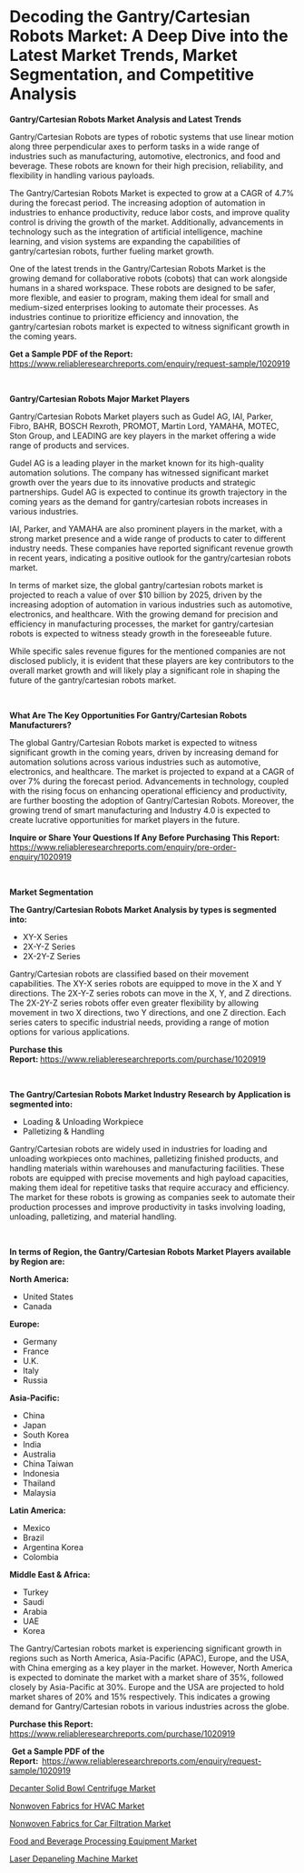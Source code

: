 <p><h1>Decoding the Gantry/Cartesian Robots Market: A Deep Dive into the Latest Market Trends, Market Segmentation, and Competitive Analysis</h1></p><p><strong>Gantry/Cartesian Robots Market Analysis and Latest Trends</strong></p>
<p><p>Gantry/Cartesian Robots are types of robotic systems that use linear motion along three perpendicular axes to perform tasks in a wide range of industries such as manufacturing, automotive, electronics, and food and beverage. These robots are known for their high precision, reliability, and flexibility in handling various payloads.</p><p>The Gantry/Cartesian Robots Market is expected to grow at a CAGR of 4.7% during the forecast period. The increasing adoption of automation in industries to enhance productivity, reduce labor costs, and improve quality control is driving the growth of the market. Additionally, advancements in technology such as the integration of artificial intelligence, machine learning, and vision systems are expanding the capabilities of gantry/cartesian robots, further fueling market growth.</p><p>One of the latest trends in the Gantry/Cartesian Robots Market is the growing demand for collaborative robots (cobots) that can work alongside humans in a shared workspace. These robots are designed to be safer, more flexible, and easier to program, making them ideal for small and medium-sized enterprises looking to automate their processes. As industries continue to prioritize efficiency and innovation, the gantry/cartesian robots market is expected to witness significant growth in the coming years.</p></p>
<p><strong>Get a Sample PDF of the Report:&nbsp;</strong> <a href="https://www.reliableresearchreports.com/enquiry/request-sample/1020919">https://www.reliableresearchreports.com/enquiry/request-sample/1020919</a></p>
<p>&nbsp;</p>
<p><strong>Gantry/Cartesian Robots Major Market Players</strong></p>
<p><p>Gantry/Cartesian Robots Market players such as Gudel AG, IAI, Parker, Fibro, BAHR, BOSCH Rexroth, PROMOT, Martin Lord, YAMAHA, MOTEC, Ston Group, and LEADING are key players in the market offering a wide range of products and services.</p><p>Gudel AG is a leading player in the market known for its high-quality automation solutions. The company has witnessed significant market growth over the years due to its innovative products and strategic partnerships. Gudel AG is expected to continue its growth trajectory in the coming years as the demand for gantry/cartesian robots increases in various industries.</p><p>IAI, Parker, and YAMAHA are also prominent players in the market, with a strong market presence and a wide range of products to cater to different industry needs. These companies have reported significant revenue growth in recent years, indicating a positive outlook for the gantry/cartesian robots market.</p><p>In terms of market size, the global gantry/cartesian robots market is projected to reach a value of over $10 billion by 2025, driven by the increasing adoption of automation in various industries such as automotive, electronics, and healthcare. With the growing demand for precision and efficiency in manufacturing processes, the market for gantry/cartesian robots is expected to witness steady growth in the foreseeable future.</p><p>While specific sales revenue figures for the mentioned companies are not disclosed publicly, it is evident that these players are key contributors to the overall market growth and will likely play a significant role in shaping the future of the gantry/cartesian robots market.</p></p>
<p>&nbsp;</p>
<p><strong>What Are The Key Opportunities For Gantry/Cartesian Robots Manufacturers?</strong></p>
<p><p>The global Gantry/Cartesian Robots market is expected to witness significant growth in the coming years, driven by increasing demand for automation solutions across various industries such as automotive, electronics, and healthcare. The market is projected to expand at a CAGR of over 7% during the forecast period. Advancements in technology, coupled with the rising focus on enhancing operational efficiency and productivity, are further boosting the adoption of Gantry/Cartesian Robots. Moreover, the growing trend of smart manufacturing and Industry 4.0 is expected to create lucrative opportunities for market players in the future.</p></p>
<p><strong>Inquire or Share Your Questions If Any Before Purchasing This Report:</strong> <a href="https://www.reliableresearchreports.com/enquiry/pre-order-enquiry/1020919">https://www.reliableresearchreports.com/enquiry/pre-order-enquiry/1020919</a></p>
<p>&nbsp;</p>
<p><strong>Market Segmentation</strong></p>
<p><strong>The Gantry/Cartesian Robots Market Analysis by types is segmented into:</strong></p>
<p><ul><li>XY-X Series</li><li>2X-Y-Z Series</li><li>2X-2Y-Z Series</li></ul></p>
<p><p>Gantry/Cartesian robots are classified based on their movement capabilities. The XY-X series robots are equipped to move in the X and Y directions. The 2X-Y-Z series robots can move in the X, Y, and Z directions. The 2X-2Y-Z series robots offer even greater flexibility by allowing movement in two X directions, two Y directions, and one Z direction. Each series caters to specific industrial needs, providing a range of motion options for various applications.</p></p>
<p><strong>Purchase this Report:&nbsp;</strong><a href="https://www.reliableresearchreports.com/purchase/1020919">https://www.reliableresearchreports.com/purchase/1020919</a></p>
<p>&nbsp;</p>
<p><strong>The Gantry/Cartesian Robots Market Industry Research by Application is segmented into:</strong></p>
<p><ul><li>Loading & Unloading Workpiece</li><li>Palletizing & Handling</li></ul></p>
<p><p>Gantry/Cartesian robots are widely used in industries for loading and unloading workpieces onto machines, palletizing finished products, and handling materials within warehouses and manufacturing facilities. These robots are equipped with precise movements and high payload capacities, making them ideal for repetitive tasks that require accuracy and efficiency. The market for these robots is growing as companies seek to automate their production processes and improve productivity in tasks involving loading, unloading, palletizing, and material handling.</p></p>
<p>&nbsp;</p>
<p><strong>In terms of Region, the Gantry/Cartesian Robots Market Players available by Region are:</strong></p>
<p>
    <p> <strong> North America: </strong>
        <ul>
            <li>United States</li>
            <li>Canada</li>
        </ul>
        </p> 
    <p> <strong> Europe: </strong>
        <ul>
            <li>Germany</li>
            <li>France</li>
            <li>U.K.</li>
            <li>Italy</li>
            <li>Russia</li>
        </ul>
        </p> 
    <p> <strong> Asia-Pacific: </strong>
        <ul>
            <li>China</li>
            <li>Japan</li>
            <li>South Korea</li>
            <li>India</li>
            <li>Australia</li>
            <li>China Taiwan</li>
            <li>Indonesia</li>
            <li>Thailand</li>
            <li>Malaysia</li>
        </ul>
        </p> 
    <p> <strong> Latin America: </strong>
        <ul>
            <li>Mexico</li>
            <li>Brazil</li>
            <li>Argentina Korea</li>
            <li>Colombia</li>
        </ul>
        </p> 
    <p> <strong> Middle East & Africa: </strong>
        <ul>
            <li>Turkey</li>
            <li>Saudi</li>
            <li>Arabia</li>
            <li>UAE</li>
            <li>Korea</li>
        </ul>
    </p>
    </p>
<p><p>The Gantry/Cartesian robots market is experiencing significant growth in regions such as North America, Asia-Pacific (APAC), Europe, and the USA, with China emerging as a key player in the market. However, North America is expected to dominate the market with a market share of 35%, followed closely by Asia-Pacific at 30%. Europe and the USA are projected to hold market shares of 20% and 15% respectively. This indicates a growing demand for Gantry/Cartesian robots in various industries across the globe.</p></p>
<p><strong>Purchase this Report: </strong><a href="https://www.reliableresearchreports.com/purchase/1020919">https://www.reliableresearchreports.com/purchase/1020919</a></p>
<p>&nbsp;<strong>Get a Sample PDF of the Report:&nbsp;&nbsp;</strong><a href="https://www.reliableresearchreports.com/enquiry/request-sample/1020919">https://www.reliableresearchreports.com/enquiry/request-sample/1020919</a></p>
<p><strong></strong></p>
<p><p><a href="https://medium.com/@madelynhowe_34212/decanter-solid-bowl-centrifuge-market-report-reveals-the-latest-trends-and-growth-opportunities-of-c00405b5efb6">Decanter Solid Bowl Centrifuge Market</a></p><p><a href="https://issuu.com/reportprime-2/docs/nonwoven-fabrics-for-hvac-market-size-2030.pptx">Nonwoven Fabrics for HVAC Market</a></p><p><a href="https://issuu.com/reportprime-2/docs/nonwoven-fabrics-for-car-filtration-market-size-20">Nonwoven Fabrics for Car Filtration Market</a></p><p><a href="https://medium.com/@madelynhowe_34212/food-and-beverage-processing-equipment-market-report-reveals-the-latest-trends-and-growth-0c38c1b3de33">Food and Beverage Processing Equipment Market</a></p><p><a href="https://medium.com/@ameliahaleyi77567/laser-depaneling-machine-market-report-reveals-the-latest-trends-and-growth-opportunities-of-this-4f7415ee1286">Laser Depaneling Machine Market</a></p></p>